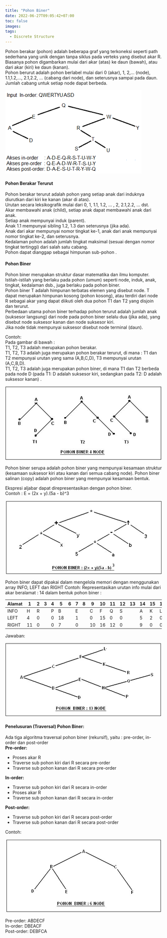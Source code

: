```yaml
---
title: "Pohon Biner"
date: 2022-06-27T09:05:42+07:00
toc: false
images: 
tags:
  - Discrete Structure
---
```


Pohon berakar (pohon) adalah beberapa graf yang terkoneksi seperti path sederhana yang unik dengan tanpa siklus pada verteks yang disebut akar R.  
Biasanya pohon digambarkan mulai dari akar (atas) ke daun (bawah), atau dari akar (kiri) ke daun (kanan).  
Pohon berurut adalah pohon berlabel mulai dari 0 (akar), 1, 2,… (node), 1.1,1.2,…, 2.1,2.2, … (cabang dari node), dan seterusnya sampai pada daun.  
Jumlah cabang untuk setiap node dapat berbeda. 

![Pohon Biner](/assets/pohon-biner.png)


#### Pohon Berakar Terurut
Pohon berakar terurut adalah pohon yang setiap anak dari induknya diurutkan dari kiri ke kanan (akar di atas).  
Urutan secara leksikografik mulai dari 0, 1, 1.1, 1.2, … , 2, 2.1,2.2, … dst.  
Akar membawahi anak (child), setiap anak dapat membawahi anak dari anak.  
Setiap anak mempunyai induk (parent).  
Anak 1.1 mempunyai sibling 1.2, 1.3 dan seterusnya (jika ada).  
Anak dari akar mempunyai nomor tingkat ke-1, anak dari anak mempunyai nomor tingkat ke-2, dan seterusnya.  
Kedalaman pohon adalah jumlah tingkat maksimal (sesuai dengan nomor tingkat tertinggi) dari salah satu cabang.  
Pohon dapat dianggap sebagai himpunan sub-pohon  .

#### Pohon Biner
Pohon biner merupakan struktur dasar matematika dan ilmu komputer.  
Istilah-istilah yang berlaku pada pohon (umum) seperti node, induk, anak, tingkat, kedalaman dsb., juga berlaku pada pohon biner.  
Pohon biner T adalah himpunan terbatas elemen yang disebut node. T dapat merupakan himpunan kosong (pohon kosong), atau terdiri dari node R sebagai akar yang dapat diikuti oleh dua pohon T1 dan T2 yang disjoin dan terurut.  
Perbedaan utama pohon biner terhadap pohon terurut adalah jumlah anak (suksesor langsung) dari node pada pohon biner selalu dua (jika ada), yang disebut node suksesor kanan dan node suksesor kiri.  
Jika node tidak mempunyai suksesor disebut node terminal (daun).  

Contoh:  
Pada gambar di bawah :  
T1, T2, T3 adalah merupakan pohon berakar.  
T1, T2, T3 adalah juga merupakan pohon berakar terurut, di mana : T1 dan T2 mempunyai urutan yang sama (A,B,C,D), T3 mempunyai urutan (A,C,B,D).  
T1, T2, T3 adalah juga merupakan pohon biner, di mana T1 dan T2 berbeda pada node D (pada T1: D adalah suksesor kiri, sedangkan pada T2: D adalah suksesor kanan)  .

![Pohon Biner 4 Node](/assets/m4-b4node.jpg)

Pohon biner serupa adalah pohon biner yang mempunyai kesamaan struktur (kesamaan suksesor kiri atau kanan dari semua cabang node).
Pohon biner salinan (copy) adalah pohon biner yang mempunyai kesamaan bentuk.
  
Ekspresi aljabar dapat direpresentasikan dengan pohon biner.  
Contoh : E = (2x + y).(5a - b)^3  

![Pohon Biner](/assets/m4-pb.jpg)

Pohon biner dapat dipakai dalam mengelola memori dengan menggunakan array
INFO, LEFT dan RIGHT
Contoh:
Representasikan urutan info mulai dari akar beralamat : 14 dalam bentuk pohon
biner : 

| Alamat | 1  | 2 | 3 | 4 | 5  | 6 | 7 | 8 | 9  | 10 | 11 | 12 | 13 | 14 | 15 | 16 | 17 | 18 |
|--------|----|---|---|---|----|---|---|---|----|----|----|----|----|----|----|----|----|----|
| INFO   | H  | R |   | P | B  |   | E |   | C  | F  | Q  | S  |    | A  | K  | L  |    | D  |
| LEFT   | 4  | 0 |   | 0 | 18 |   | 1 |   | 0  | 15 | 0  | 0  |    | 5  | 2  | 0  |    | 0  |
| RIGHT  | 11 | 0 |   | 0 | 7  |   | 0 |   | 10 | 16 | 12 | 0  |    | 9  | 0  | 0  |    | 0  |

Jawaban:  

![13 Node](/assets/m4-13n.jpg)

#### Penelusuran (Traversal) Pohon Biner:
Ada tiga algoritma traversal pohon biner (rekursif), yaitu : pre-order, in-order dan
post-order  
**Pre-order:**
- Proses akar R
- Traverse sub pohon kiri dari R secara pre-order  
- Traverse sub pohon kanan dari R secara pre-order  

**In-order:**
- Traverse sub pohon kiri dari R secara in-order  
- Proses akar R  
- Traverse sub pohon kanan dari R secara in-order  

**Post-order:**
- Traverse sub pohon kiri dari R secara post-order  
- Traverse sub pohon kanan dari R secara post-order  

Contoh:

![6 Node](/assets/m4-6n.jpg)

Pre-order: ABDECF  
In-order: DBEACF  
Post-order: DEBFCA  
